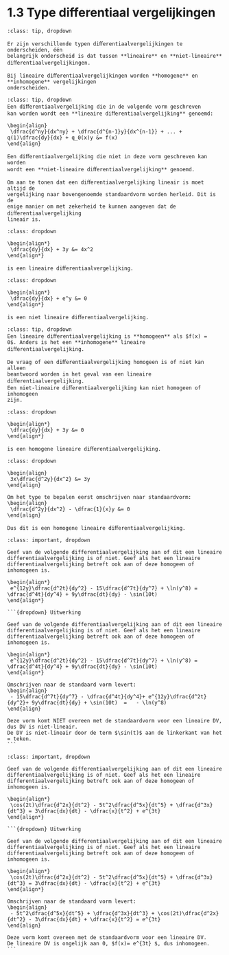 # 1.3 Type differentiaal vergelijkingen

```{admonition} Theorie
:class: tip, dropdown

Er zijn verschillende typen diﬀerentiaalvergelijkingen te onderscheiden, één
belangrijk onderscheid is dat tussen **lineaire** en **niet-lineaire** diﬀerentiaalvergelijkingen.

Bij lineaire diﬀerentiaalvergelijkingen worden **homogene** en **inhomogene** vergelijkingen
onderscheiden.
```

```{admonition} Theorie: Lineaire en Niet-Lineaire diﬀerentiaalvergelijking
:class: tip, dropdown
Een diﬀerentiaalvergelijking die in de volgende vorm geschreven
kan worden wordt een **lineaire diﬀerentiaalvergelijking** genoemd:

\begin{align}
 \dfrac{d^ny}{dx^ny} + \dfrac{d^{n-1}y}{dx^{n-1}} + ... + q(1)\dfrac{dy}{dx} + q_0(x)y &= f(x)
\end{align}

Een diﬀerentiaalvergelijking die niet in deze vorm geschreven kan worden
wordt een **niet-lineaire diﬀerentiaalvergelijking** genoemd.

Om aan te tonen dat een diﬀerentiaalvergelijking lineair is moet altijd de
vergelijking naar bovengenoemde standaardvorm worden herleid. Dit is de
enige manier om met zekerheid te kunnen aangeven dat de diﬀerentiaalvergelijking
lineair is.
```

```{admonition} Voorbeeld: Lineaire diﬀerentiaalvergelijking
:class: dropdown

\begin{align*}
 \dfrac{dy}{dx} + 3y &= 4x^2
\end{align*}

is een lineaire diﬀerentiaalvergelijking.
```

```{admonition} Voorbeeld: Niet-lineaire diﬀerentiaalvergelijking
:class: dropdown

\begin{align*}
 \dfrac{dy}{dx} + e^y &= 0
\end{align*}

is een niet lineaire diﬀerentiaalvergelijking.
```

```{admonition} Theorie: Homogene en inhomogene lineaire diﬀerentiaalvergelijking
:class: tip, dropdown
Een lineaire diﬀerentiaalvergelijking is **homogeen** als $f(x) =
0$. Anders is het een **inhomogene** lineaire diﬀerentiaalvergelijking.

De vraag of een diﬀerentiaalvergelijking homogeen is of niet kan alleen
beantwoord worden in het geval van een lineaire diﬀerentiaalvergelijking.
Een niet-lineaire diﬀerentiaalvergelijking kan niet homogeen of inhomogeen
zijn.
```

```{admonition} Voorbeeld: Homogene lineaire diﬀerentiaalvergelijking
:class: dropdown

\begin{align*}
 \dfrac{dy}{dx} + 3y &= 0
\end{align*}

is een homogene lineaire diﬀerentiaalvergelijking.
```

```{admonition}
:class: dropdown

\begin{align}
 3x\dfrac{d^2y}{dx^2} &= 3y
\end{align}

Om het type te bepalen eerst omschrijven naar standaardvorm:
\begin{align}
 \dfrac{d^2y}{dx^2} - \dfrac{1}{x}y &= 0
\end{align}

Dus dit is een homogene lineaire diﬀerentiaalvergelijking.
```

````{admonition} Oefening 1
:class: important, dropdown

Geef van de volgende differentiaalvergelijking aan of dit een lineaire differentiaalvergelijking is of niet. Geef als het een lineaire differentiaalvergelijking betreft ook aan of deze homogeen of inhomogeen is.

\begin{align*}
 e^{12y}\dfrac{d^2t}{dy^2} - 15\dfrac{d^7t}{dy^7} + \ln(y^8) = \dfrac{d^4t}{dy^4} + 9y\dfrac{dt}{dy} - \sin(10t)
\end{align*}

```{dropdown} Uitwerking

Geef van de volgende differentiaalvergelijking aan of dit een lineaire differentiaalvergelijking is of niet. Geef als het een lineaire differentiaalvergelijking betreft ook aan of deze homogeen of inhomogeen is.

\begin{align*}
 e^{12y}\dfrac{d^2t}{dy^2} - 15\dfrac{d^7t}{dy^7} + \ln(y^8) = \dfrac{d^4t}{dy^4} + 9y\dfrac{dt}{dy} - \sin(10t)
\end{align*}

Omschrijven naar de standaard vorm levert:
\begin{align}
 - 15\dfrac{d^7t}{dy^7} - \dfrac{d^4t}{dy^4}+ e^{12y}\dfrac{d^2t}{dy^2}+ 9y\dfrac{dt}{dy} + \sin(10t)  =   - \ln(y^8)
\end{align}

Deze vorm komt NIET overeen met de standaardvorm voor een lineaire DV, dus DV is niet-lineair.
De DV is niet-lineair door de term $\sin(t)$ aan de linkerkant van het = teken.
```
````

````{admonition} Oefening 2
:class: important, dropdown

Geef van de volgende differentiaalvergelijking aan of dit een lineaire differentiaalvergelijking is of niet. Geef als het een lineaire differentiaalvergelijking betreft ook aan of deze homogeen of inhomogeen is.

\begin{align*}
 \cos(2t)\dfrac{d^2x}{dt^2} - 5t^2\dfrac{d^5x}{dt^5} + \dfrac{d^3x}{dt^3} = 3\dfrac{dx}{dt} - \dfrac{x}{t^2} + e^{3t}
\end{align*}

```{dropdown} Uitwerking

Geef van de volgende differentiaalvergelijking aan of dit een lineaire differentiaalvergelijking is of niet. Geef als het een lineaire differentiaalvergelijking betreft ook aan of deze homogeen of inhomogeen is.

\begin{align*}
 \cos(2t)\dfrac{d^2x}{dt^2} - 5t^2\dfrac{d^5x}{dt^5} + \dfrac{d^3x}{dt^3} = 3\dfrac{dx}{dt} - \dfrac{x}{t^2} + e^{3t}
\end{align*}

Omschrijven naar de standaard vorm levert:
\begin{align}
 - 5t^2\dfrac{d^5x}{dt^5} + \dfrac{d^3x}{dt^3} + \cos(2t)\dfrac{d^2x}{dt^2} - 3\dfrac{dx}{dt} + \dfrac{x}{t^2} = e^{3t}
\end{align}

Deze vorm komt overeen met de standaardvorm voor een lineaire DV.
De lineaire DV is ongelijk aan 0, $f(x)= e^{3t} $, dus inhomogeen.
```
````
